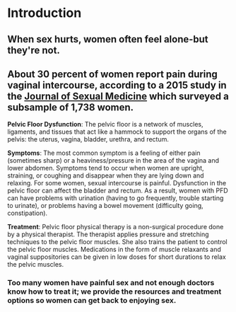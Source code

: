 Introduction
=======================

## When sex hurts, women often feel alone-but they're not. 
## About 30 percent of women report pain during vaginal intercourse, according to a 2015 study in the [Journal of Sexual Medicine](https://pelvicpain.org/docs/patients/pelvicfloordysfunction-english.aspx) which surveyed a subsample of 1,738 women.

**Pelvic Floor Dysfunction**: The pelvic floor is a network of muscles, ligaments, and tissues that act like a hammock to support the organs of the pelvis: the uterus, vagina, bladder, urethra, and rectum.

**Symptoms**: The most common symptom is a feeling of either pain (sometimes sharp) or a heaviness/pressure in the area of the vagina and lower abdomen. Symptoms tend to occur when women are upright, straining, or coughing and disappear when they are lying down and relaxing. For some women, sexual intercourse is painful. Dysfunction in the pelvic floor can affect the bladder and rectum. As a result, women with PFD can have problems with urination (having to go frequently, trouble starting to urinate), or problems having a bowel movement (difficulty going, constipation).

**Treatment**: Pelvic floor physical therapy is a non-surgical procedure done by a physical therapist. The therapist applies pressure and stretching techniques to the pelvic floor muscles. She also trains the patient to control the pelvic floor muscles. Medications in the form of muscle relaxants and vaginal suppositories can be given in low doses for short durations to relax the pelvic muscles. 

### Too many women have painful sex and not enough doctors know how to treat it; we provide the resources and treatment options so women can get back to enjoying sex.


